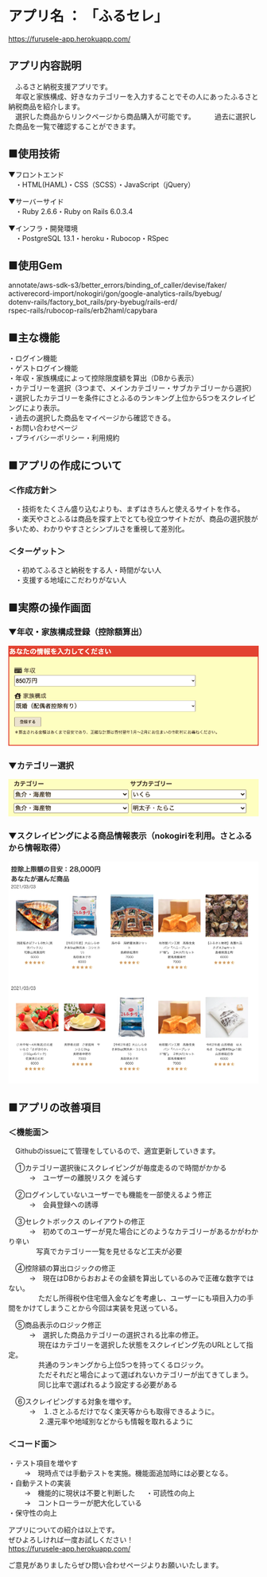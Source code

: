 # アプリ名 ： 「ふるセレ」  
https://furusele-app.herokuapp.com/  

## アプリ内容説明  
　ふるさと納税支援アプリです。  
　年収と家族構成、好きなカテゴリーを入力することでその人にあったふるさと納税商品を紹介します。  
　選択した商品からリンクページから商品購入が可能です。　　
　過去に選択した商品を一覧で確認することができます。　　
  
## ■使用技術  
▼フロントエンド  
　・HTML(HAML)・CSS（SCSS）・JavaScript（jQuery）  　
  
▼サーバーサイド  
　・Ruby 2.6.6・Ruby on Rails 6.0.3.4  
  
▼インフラ・開発環境  
　・PostgreSQL 13.1・heroku・Rubocop・RSpec  
   
  
## ■使用Gem  
annotate/aws-sdk-s3/better_errors/binding_of_caller/devise/faker/  
activerecord-import/nokogiri/gon/google-analytics-rails/byebug/  
dotenv-rails/factory_bot_rails/pry-byebug/rails-erd/  
rspec-rails/rubocop-rails/erb2haml/capybara  
  
## ■主な機能  
・ログイン機能  
・ゲストログイン機能  
・年収・家族構成によって控除限度額を算出（DBから表示）  
・カテゴリーを選択（3つまで、メインカテゴリー・サブカテゴリーから選択）  
・選択したカテゴリーを条件にさとふるのランキング上位から5つをスクレイピングにより表示。  
・過去の選択した商品をマイページから確認できる。  
・お問い合わせページ  
・プライバシーポリシー・利用規約  
   
  
## ■アプリの作成について  
### ＜作成方針＞  
　・技術をたくさん盛り込むよりも、まずはきちんと使えるサイトを作る。  
　・楽天やさとふるは商品を探す上でとても役立つサイトだが、商品の選択肢が多いため、わかりやすさとシンプルさを重視して差別化。  
  
### ＜ターゲット＞  
　・初めてふるさと納税をする人・時間がない人  
　・支援する地域にこだわりがない人  
   
## ■実際の操作画面  
### ▼年収・家族構成登録（控除額算出）  
 ![deduction](app/assets/images/sample_personal_image.png)
  
  
### ▼カテゴリー選択  
  ![deduction](app/assets/images/category_select.png)
  
  
### ▼スクレイピングによる商品情報表示（nokogiriを利用。さとふるから情報取得）  
  ![deduction](app/assets/images/sample-mypage.png)
  
  
  
## ■アプリの改善項目  
### ＜機能面＞  
　Githubのissueにて管理をしているので、適宜更新していきます。  
  
　①カテゴリー選択後にスクレイピングが毎度走るので時間がかかる  
　　　→　ユーザーの離脱リスク を減らす  
  
　②ログインしていないユーザーでも機能を一部使えるよう修正  
　　　→　会員登録への誘導  
   
　③セレクトボックス のレイアウトの修正  
　　　→　初めてのユーザーが見た場合にどのようなカテゴリーがあるかがわかり辛い  
 　　　　写真でカテゴリー一覧を見せるなど工夫が必要  
   
　④控除額の算出ロジックの修正  
　　　→　現在はDBからおおよその金額を算出しているのみで正確な数字ではない。  
　 　　　ただし所得税や住宅借入金などを考慮し、ユーザーにも項目入力の手間をかけてしまうことから今回は実装を見送っている。  
  
　⑤商品表示のロジック修正  
　　　→　選択した商品カテゴリーの選択される比率の修正。  
　　 　　現在はカテゴリーを選択した状態をスクレイピング先のURLとして指定。  
　　 　　共通のランキングから上位5つを持ってくるロジック。  
　　 　　ただそれだと場合によって選ばれないカテゴリーが出てきてしまう。  
　　 　　同じ比率で選ばれるよう設定する必要がある  
  
　⑥スクレイピングする対象を増やす。  
　　　→　１.さとふるだけでなく楽天等からも取得できるように。  
　　　　 ２.還元率や地域別などからも情報を取れるように  
  
### ＜コード面＞  
 ・テスト項目を増やす  
　 　→　現時点では手動テストを実施。機能面追加時には必要となる。  
 ・自動テストの実装    
　 　→　機能的に現状は不要と判断した  　
 ・可読性の向上  
　 　→　コントローラーが肥大化している  
 ・保守性の向上  
  
アプリについての紹介は以上です。  
ぜひよろしければ一度お試しください！  
https://furusele-app.herokuapp.com/  
  
  
ご意見がありましたらぜひ問い合わせページよりお願いいたします。  
  

